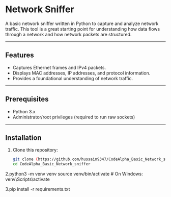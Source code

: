 # Network Sniffer

A basic network sniffer written in Python to capture and analyze network traffic. This tool is a great starting point for understanding how data flows through a network and how network packets are structured.

---

## Features
- Captures Ethernet frames and IPv4 packets.
- Displays MAC addresses, IP addresses, and protocol information.
- Provides a foundational understanding of network traffic.

---

## Prerequisites
- Python 3.x
- Administrator/root privileges (required to run raw sockets)

---

## Installation
1. Clone this repository:
   ```bash
   git clone (https://github.com/hussain9347/CodeAlpha_Basic_Network_sniffer.git)
   cd CodeAlpha_Basic_Network_sniffer

2.python3 -m venv venv
source venv/bin/activate  # On Windows: venv\Scripts\activate

3.pip install -r requirements.txt
